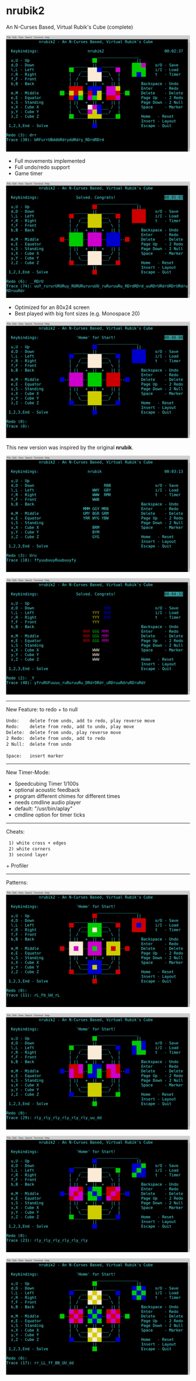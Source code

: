 # nrubik2
An N-Curses Based, Virtual Rubik's Cube (complete)

![Nrubik2](image/nrubik2.jpg?raw=true)

 - Full movements implemented
 - Full undo/redo support
 - Game timer

![Solved](image/nrubik2-solved.jpg?raw=true)

 - Optimized for an 80x24 screen
 - Best played with big font sizes (e.g. Monospace 20)

![New](image/nrubik2-new.jpg?raw=true)

This new version was inspired by the original **nrubik**.

![Nrubik-bw](image/nrubik-bw.jpg?raw=true)

![Nrubik-color](image/nrubik-color-solved.jpg?raw=true)

-----

New Feature: to redo + to null

```
Undo:    delete from undo, add to redo, play reverse move
Redo:    delete from redo, add to undo, play move
Delete:  delete from undo, play reverse move
2 Redo:  delete from undo, add to redo
2 Null:  delete from undo

Space:   insert marker
```

-----
New Timer-Mode:

 - Speedcubing Timer 1/100s
 - optional acoustic feedback
 - program different chimes for different times
 - needs cmdline audio player
 - default: "/usr/bin/aplay"
 - cmdline option for timer ticks

-----
Cheats:

```
 1) white cross + edges
 2) white corners
 3) second layer
```

 \+ Profiler

-----
Patterns:

![Nest](image/nest.jpg?raw=true)

![Z-Line](image/z-line.jpg?raw=true)

![Zigzag](image/zigzag.jpg?raw=true)

![Checkerboard](image/checkerboard.jpg?raw=true)
